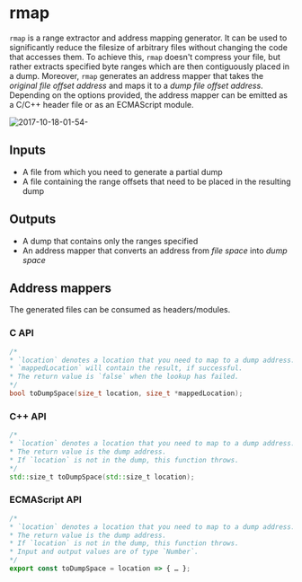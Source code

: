 # rmap
`rmap` is a range extractor and address mapping generator. It can be used to significantly reduce the filesize of arbitrary files without changing the code that accesses them. To achieve this, `rmap` doesn't compress your file, but rather extracts specified byte ranges which are then contiguously placed in a dump. Moreover, `rmap` generates an address mapper that takes the *original file offset address* and maps it to a *dump file offset address*. Depending on the options provided, the address mapper can be emitted as a C/C++ header file or as an ECMAScript module.

![2017-10-18-01-54-](https://user-images.githubusercontent.com/4442505/31694914-4e943210-b3a7-11e7-98cf-773e420fb13d.png)
## Inputs
- A file from which you need to generate a partial dump
- A file containing the range offsets that need to be placed in the resulting dump
## Outputs
- A dump that contains only the ranges specified
- An address mapper that converts an address from *file space* into *dump space*

## Address mappers
The generated files can be consumed as headers/modules.
### C API
```c
/*
* `location` denotes a location that you need to map to a dump address.
* `mappedLocation` will contain the result, if successful.
* The return value is `false` when the lookup has failed.
*/
bool toDumpSpace(size_t location, size_t *mappedLocation);
```
### C++ API
```c++
/*
* `location` denotes a location that you need to map to a dump address.
* The return value is the dump address.
* If `location` is not in the dump, this function throws.
*/
std::size_t toDumpSpace(std::size_t location);
```
### ECMAScript API
```js
/*
* `location` denotes a location that you need to map to a dump address.
* The return value is the dump address.
* If `location` is not in the dump, this function throws.
* Input and output values are of type `Number`.
*/
export const toDumpSpace = location => { … };
```